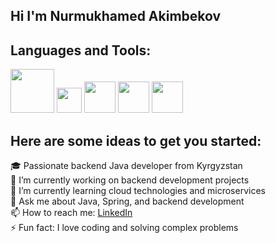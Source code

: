 ## Hi I'm Nurmukhamed Akimbekov
## Languages and Tools:
<p>
    <img src="https://brandslogos.com/wp-content/uploads/images/large/java-logo-1.png" height="70"/>
    <img src="https://upload.wikimedia.org/wikipedia/commons/thumb/4/44/Spring_Framework_Logo_2018.svg/1280px-Spring_Framework_Logo_2018.svg.png" height="40"/>
    <img src="https://upload.wikimedia.org/wikipedia/commons/thumb/3/3f/Git_icon.svg/2048px-Git_icon.svg.png" height="50"/>
    <img src="https://www.postgresql.org/media/img/about/press/elephant.png" height="50"/>
    <img src="https://cdn4.iconfinder.com/data/icons/logos-brands-in-colors/3000/figma-logo-512.png" height="50"/>
</p>

## Here are some ideas to get you started:
🎓 Passionate backend Java developer from Kyrgyzstan<br>
🔭 I’m currently working on backend development projects<br>
🌱 I’m currently learning cloud technologies and microservices<br>
💬 Ask me about Java, Spring, and backend development<br>
📫 How to reach me: [LinkedIn](www.linkedin.com/in/nurmukhamed-akimbekov-a5a793316)<br>
⚡ Fun fact: I love coding and solving complex problems<br>

</p>

